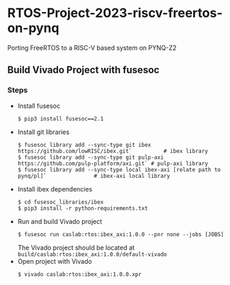 # RTOS-Project-2023-riscv-freertos-on-pynq
Porting FreeRTOS to a RISC-V based system on PYNQ-Z2

## Build Vivado Project with fusesoc
### Steps
- Install fusesoc
    ```
    $ pip3 install fusesoc==2.1
    ```
- Install git libraries
    ```
    $ fusesoc library add --sync-type git ibex https://github.com/lowRISC/ibex.git`          # ibex library
    $ fusesoc library add --sync-type git pulp-axi https://github.com/pulp-platform/axi.git` # pulp-axi library
    $ fusesoc library add --sync-type local ibex-axi [relate path to pynq/pl]`               # ibex-axi local library
    ```
- Install ibex dependencies 
    ```
    $ cd fusesoc_libraries/ibex
    $ pip3 install -r python-requirements.txt
    ```
- Run and build Vivado project
    ```
    $ fusesoc run caslab:rtos:ibex_axi:1.0.0 --pnr none --jobs [JOBS]
    ```
    The Vivado project should be located at `build/caslab:rtos:ibex_axi:1.0.0/default-vivado`
- Open project with Vivado
    ```
    $ vivado caslab:rtos:ibex_axi:1.0.0.xpr
    ```
